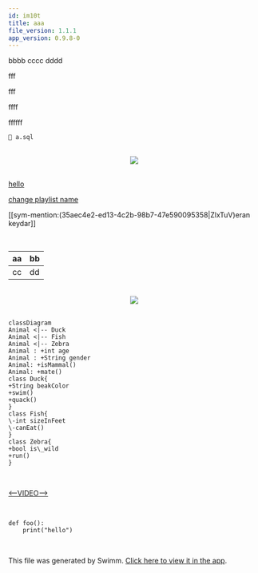 ```yaml
---
id: im10t
title: aaa
file_version: 1.1.1
app_version: 0.9.8-0
---
```


bbbb cccc dddd

fff

fff

ffff

ffffff

`📄 a.sql`

<br/>

<div align="center"><img src="https://firebasestorage.googleapis.com/v0/b/swimm-dev.appspot.com/o/repositories%2FZ2l0aHViJTNBJTNBdDElM0ElM0FlcmFuLXN3aW1t%2Fc3cb92c4-73f4-430b-bc6e-9d102e4c81d5.jpeg?alt=media&token=54104f55-9cc7-4762-8ed1-573648d8a343" style="width:'50%'"/></div>

<br/>

[hello](hello.0xdlb.sw.md)

[change playlist name](change-playlist-name.qllgu.pl.sw.md)

[[sym-mention:(35aec4e2-ed13-4c2b-98b7-47e590095358|ZlxTuV)eran keydar]]

<br/>

|aa|bb|
|---|---|
|cc|dd|

<br/>

<div align="center"><img src="https://media2.giphy.com/media/pynZagVcYxVUk/giphy.gif?cid=d56c4a8b8duhaful447rd5x3ai5tuw2ql2dn0rrhqobcoqfs&rid=giphy.gif&ct=g" style="width:'100%'"/></div>

<br/>

<!--MERMAID {width:100}-->
```mermaid
classDiagram
Animal <|-- Duck
Animal <|-- Fish
Animal <|-- Zebra
Animal : +int age
Animal : +String gender
Animal: +isMammal()
Animal: +mate()
class Duck{
+String beakColor
+swim()
+quack()
}
class Fish{
\-int sizeInFeet
\-canEat()
}
class Zebra{
+bool is\_wild
+run()
}
```
<!--MCONTENT {content: "classDiagram<br/>\nAnimal <|-- Duck<br/>\nAnimal <|-- Fish<br/>\nAnimal <|-- Zebra<br/>\nAnimal : +int age<br/>\nAnimal : +String gender<br/>\nAnimal: +isMammal()<br/>\nAnimal: +mate()<br/>\nclass Duck{<br/>\n+String beakColor<br/>\n+swim()<br/>\n+quack()<br/>\n}<br/>\nclass Fish{<br/>\n\\-int sizeInFeet<br/>\n\\-canEat()<br/>\n}<br/>\nclass Zebra{<br/>\n+bool is\\_wild<br/>\n+run()<br/>\n}<br/>"} --->

<br/>

[<--VIDEO-->](https://www.youtube.com/watch?v=VqCgcpAypFQ)

<br/>

```
def foo():
    print("hello")    
```

<br/>

This file was generated by Swimm. [Click here to view it in the app](//repos/Z2l0aHViJTNBJTNBdDElM0ElM0FlcmFuLXN3aW1t/docs/im10t).

